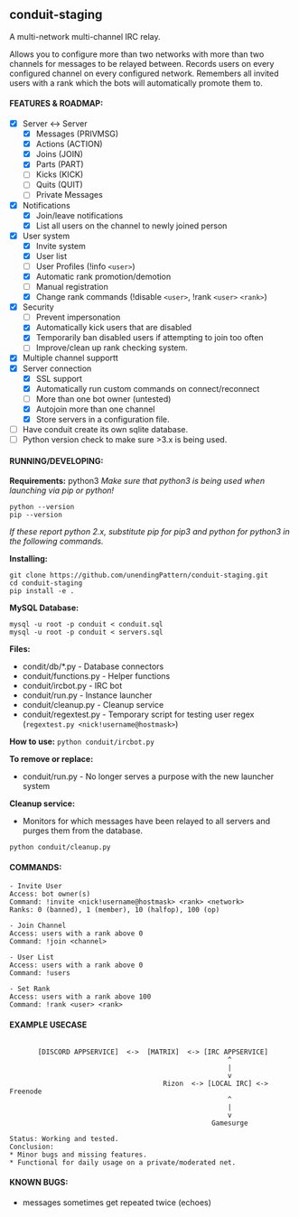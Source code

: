 ## conduit-staging

A multi-network multi-channel IRC relay.

Allows you to configure more than two networks with more than two channels for messages to be relayed between.
Records users on every configured channel on every configured network.
Remembers all invited users with a rank which the bots will automatically promote them to.

#### FEATURES & ROADMAP:
 - [x] Server <-> Server
     - [x] Messages (PRIVMSG)
     - [x] Actions (ACTION)
     - [x] Joins (JOIN)
     - [x] Parts (PART)
     - [ ] Kicks (KICK)
     - [ ] Quits (QUIT)
     - [ ] Private Messages
 - [x] Notifications
    - [x] Join/leave notifications
    - [x] List all users on the channel to newly joined person
 - [x] User system
   - [x] Invite system
   - [x] User list
   - [ ] User Profiles (!info `<user>`)
   - [x] Automatic rank promotion/demotion
   - [ ] Manual registration
   - [x] Change rank commands (!disable `<user>`, !rank `<user>` `<rank>`)
 - [x] Security
    - [ ] Prevent impersonation
    - [x] Automatically kick users that are disabled
    - [x] Temporarily ban disabled users if attempting to join too often
    - [ ] Improve/clean up rank checking system.
 - [x] Multiple channel supportt
 - [x] Server connection
   - [x] SSL support
   - [x] Automatically run custom commands on connect/reconnect
   - [ ] More than one bot owner (untested)
   - [x] Autojoin more than one channel
   - [x] Store servers in a configuration file.
 - [ ] Have conduit create its own sqlite database.
 - [ ] Python version check to make sure >3.x is being used.

#### RUNNING/DEVELOPING:
**Requirements:** python3
*Make sure that python3 is being used when launching via pip or python!*
```
python --version
pip --version
```
*If these report python 2.x, substitute pip for pip3 and python for python3 in the following commands.*

**Installing:**
```
git clone https://github.com/unendingPattern/conduit-staging.git
cd conduit-staging
pip install -e .
```

**MySQL Database:**

```
mysql -u root -p conduit < conduit.sql
mysql -u root -p conduit < servers.sql
```

**Files:**
* condit/db/*.py - Database connectors
* conduit/functions.py - Helper functions
* conduit/ircbot.py - IRC bot
* conduit/run.py - Instance launcher
* conduit/cleanup.py - Cleanup service
* conduit/regextest.py - Temporary script for testing user regex (`regextest.py <nick!username@hostmask>`)

**How to use:**
`python conduit/ircbot.py`

**To remove or replace:**
* conduit/run.py - No longer serves a purpose with the new launcher system

**Cleanup service:**
* Monitors for which messages have been relayed to all servers and purges them from the database.

`python conduit/cleanup.py`

#### COMMANDS:

```
- Invite User
Access: bot owner(s)
Command: !invite <nick!username@hostmask> <rank> <network>
Ranks: 0 (banned), 1 (member), 10 (halfop), 100 (op)

- Join Channel
Access: users with a rank above 0
Command: !join <channel>

- User List
Access: users with a rank above 0
Command: !users

- Set Rank 
Access: users with a rank above 100
Command: !rank <user> <rank>
```

#### EXAMPLE USECASE
```

       [DISCORD APPSERVICE]  <->  [MATRIX]  <-> [IRC APPSERVICE]
                                                      ^
                                                      |
                                                      v
                                      Rizon  <-> [LOCAL IRC] <-> Freenode
                                                      ^
                                                      |
                                                      v
                                                  Gamesurge
                                                  
Status: Working and tested.
Conclusion:
* Minor bugs and missing features.
* Functional for daily usage on a private/moderated net.

```

#### KNOWN BUGS:
* messages sometimes get repeated twice (echoes)